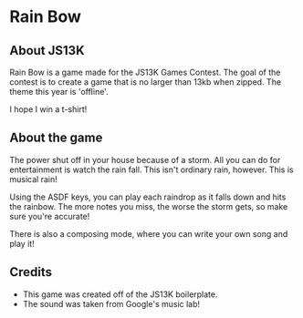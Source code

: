 # Rain Bow

## About JS13K

Rain Bow is a game made for the JS13K Games Contest. The goal of the contest is to create a game that is no larger than 13kb when zipped. The theme this year is 'offline'.

I hope I win a t-shirt!

## About the game

The power shut off in your house because of a storm. All you can do for entertainment is watch the rain fall. This isn't ordinary rain, however. This is musical rain!

Using the ASDF keys, you can play each raindrop as it falls down and hits the rainbow. The more notes you miss, the worse the storm gets, so make sure you're accurate!

There is also a composing mode, where you can write your own song and play it!


## Credits

* This game was created off of the JS13K boilerplate.
* The sound was taken from Google's music lab!
